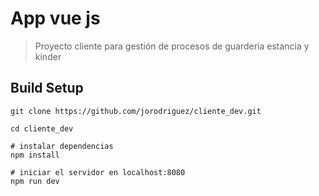 # App vue js

> Proyecto cliente para gestión de procesos de guarderia estancia y kinder

## Build Setup

``` Despues de clonar 
git clone https://github.com/jorodriguez/cliente_dev.git

cd cliente_dev

# instalar dependencias
npm install

# iniciar el servidor en localhost:8080
npm run dev

